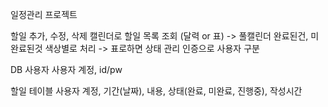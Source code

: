 일정관리 프로젝트

할일 추가, 수정, 삭제
캘린더로 할일 목록 조회 (달력 or 표)   -> 풀캘린더
완료된건, 미완료된것 색상별로 처리 -> 표로하면 상태 관리
인증으로 사용자 구분


DB
사용자
사용자 계정, id/pw

할일 테이블
사용자 계정, 기간(날짜), 내용, 상태(완료, 미완료, 진행중), 작성시간
